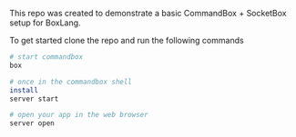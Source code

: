 This repo was created to demonstrate a basic CommandBox + SocketBox setup for BoxLang.

To get started clone the repo and run the following commands

```sh
# start commandbox
box

# once in the commandbox shell
install
server start

# open your app in the web browser
server open
```